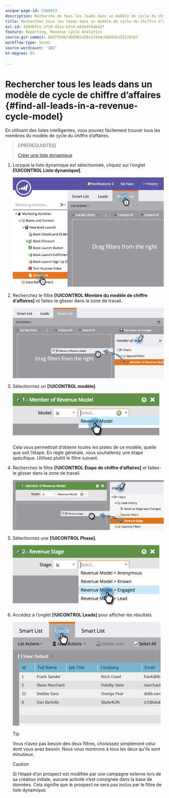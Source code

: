 ```yaml
---
unique-page-id: 2360423
description: Recherche de tous les leads dans un modèle de cycle du chiffre d’affaires - Documents Marketo - Documentation du produit
title: Rechercher tous les leads dans un modèle de cycle de chiffre d’affaires
exl-id: 428dbfa1-2f19-41ce-bfc6-e63edfdaba17
feature: Reporting, Revenue Cycle Analytics
source-git-commit: 0d37fbdb7d08901458c1744dc68893e155176327
workflow-type: tm+mt
source-wordcount: '182'
ht-degree: 0%

---
```


# Rechercher tous les leads dans un modèle de cycle de chiffre d’affaires {#find-all-leads-in-a-revenue-cycle-model}

En utilisant des listes intelligentes, vous pouvez facilement trouver tous les membres du modèle de cycle du chiffre d’affaires.

>[!PREREQUISITES]
>
>[Créer une liste dynamique](/help/marketo/product-docs/core-marketo-concepts/smart-lists-and-static-lists/creating-a-smart-list/create-a-smart-list.md)

1. Lorsque la liste dynamique est sélectionnée, cliquez sur l’onglet **[!UICONTROL Liste dynamique]**.

   ![](assets/image2015-4-29-14-3a6-3a36.png)

1. Recherchez le filtre **[!UICONTROL Membre du modèle de chiffre d’affaires]** et faites-le glisser dans la zone de travail.

   ![](assets/image2015-4-29-14-3a12-3a33.png)

1. Sélectionnez un **[!UICONTROL modèle]**.

   ![](assets/image2015-5-13-18-3a2-3a23.png)

   Cela vous permettrait d’obtenir toutes les pistes de ce modèle, quelle que soit l’étape. En règle générale, vous souhaiterez une étape spécifique. Utilisez plutôt le filtre suivant.

1. Recherchez le filtre **[!UICONTROL Étape de chiffre d’affaires]** et faites-le glisser dans la zone de travail.

   ![](assets/image2015-5-13-17-3a27-3a0.png)

1. Sélectionnez une **[!UICONTROL Phase]**.

   ![](assets/image2015-5-13-17-3a31-3a9.png)

1. Accédez à l’onglet **[!UICONTROL Leads]** pour afficher les résultats.

   ![](assets/2.png)

   >[!TIP]
   >
   >Vous n’avez pas besoin des deux filtres, choisissez simplement celui dont vous avez besoin. Nous vous montrons à tous les deux qu&#39;ils sont minutieux.

   >[!CAUTION]
   >
   >Si l’étape d’un prospect est modifiée par une campagne externe lors de sa création initiale, aucune activité n’est consignée dans la base de données. Cela signifie que le prospect ne sera pas inclus par le filtre de liste dynamique.
